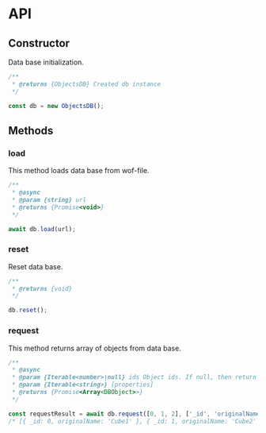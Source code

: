 # API

## Constructor

Data base initialization.

```js
/**
 * @returns {ObjectsDB} Created db instance
 */

const db = new ObjectsDB();
```

## Methods

### load

This method loads data base from wof-file.

```js
/**
 * @async
 * @param {string} url
 * @returns {Promise<void>}
 */

await db.load(url);
```

### reset

Reset data base.

```js
/**
 * @returns {void}
 */

db.reset();
```

### request

This method returns array of objects from data base.

```js
/**
 * @async
 * @param {Iterable<number>|null} ids Object ids. If null, then return all objects
 * @param {Iterable<string>} [properties]
 * @returns {Promise<Array<DBObject>>}
 */

const requestResult = await db.request([0, 1, 2], ['_id', 'originalName']);
/* [{ _id: 0, originalName: 'Cube1' }, { _id: 1, originalName: 'Cube2' }, { _id: 2, originalName: 'Cube3' }] */
```
